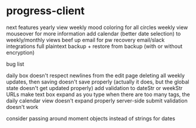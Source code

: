 # progress-client

next features
yearly view weekly mood coloring for all circles
weekly view mouseover for more information
add calendar (better date selection) to weekly/monthly views
beef up email for pw recovery
email/slack integrations
full plaintext backup + restore from backup (with or without encryption)

bug list

daily box doesn't respect newlines from the edit page
deleting all weekly updates, then saving doesn't save properly (actually it does, but the global state doesn't get updated properly)
add validation to dateStr or weekStr URLs
make text box expand as you type
when there are too many tags, the daily calendar view doesn't expand properly
server-side submit validation doesn't work

consider passing around moment objects instead of strings for dates